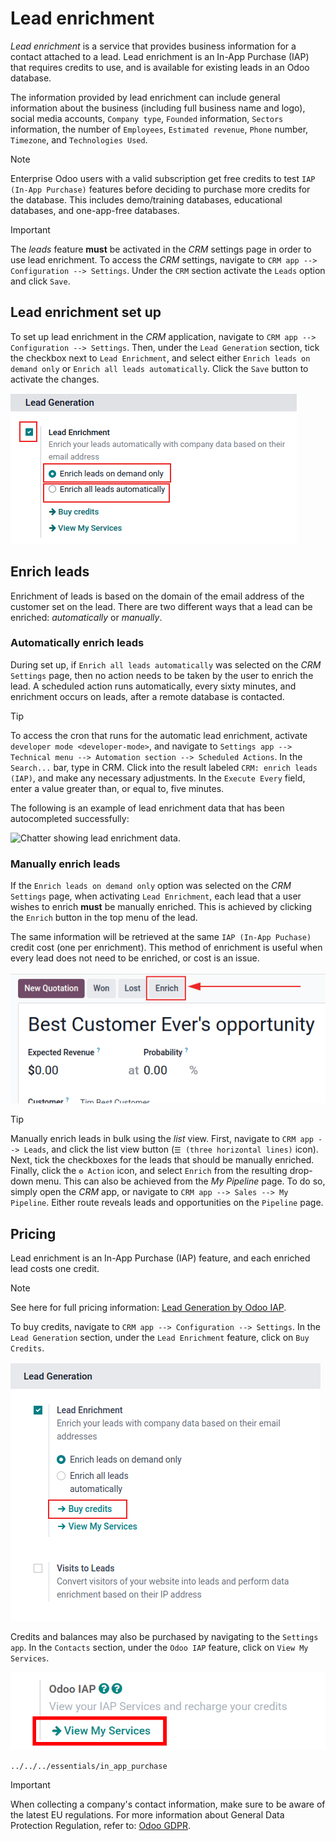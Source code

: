 # Lead enrichment

*Lead enrichment* is a service that provides business information for a
contact attached to a lead. Lead enrichment is an In-App Purchase (IAP)
that requires credits to use, and is available for existing leads in an
Odoo database.

The information provided by lead enrichment can include general
information about the business (including full business name and logo),
social media accounts, `Company type`, `Founded` information, `Sectors`
information, the number of `Employees`, `Estimated revenue`, `Phone`
number, `Timezone`, and `Technologies Used`.

> [!NOTE]
> Enterprise Odoo users with a valid subscription get free credits to
> test `IAP (In-App
> Purchase)` features before deciding to purchase more credits for the
> database. This includes demo/training databases, educational
> databases, and one-app-free databases.

> [!IMPORTANT]
> The *leads* feature **must** be activated in the *CRM* settings page
> in order to use lead enrichment. To access the *CRM* settings,
> navigate to `CRM app --> Configuration
> --> Settings`. Under the `CRM` section activate the `Leads` option and
> click `Save`.

## Lead enrichment set up

To set up lead enrichment in the *CRM* application, navigate to
`CRM app -->
Configuration --> Settings`. Then, under the `Lead Generation` section,
tick the checkbox next to `Lead Enrichment`, and select either
`Enrich leads on demand only` or `Enrich all leads automatically`. Click
the `Save` button to activate the changes.

<img src="lead_enrichment/lead-enrichment-activate.png"
class="align-center"
alt="CRM lead generation settings page, with lead enrichment activation highlighted, and enrich
leads on demand only chosen." />

## Enrich leads

Enrichment of leads is based on the domain of the email address of the
customer set on the lead. There are two different ways that a lead can
be enriched: *automatically* or *manually*.

### Automatically enrich leads

During set up, if `Enrich all leads automatically` was selected on the
*CRM* `Settings` page, then no action needs to be taken by the user to
enrich the lead. A scheduled action runs automatically, every sixty
minutes, and enrichment occurs on leads, after a remote database is
contacted.

> [!TIP]
> To access the cron that runs for the automatic lead enrichment,
> activate `developer mode
> <developer-mode>`, and navigate to
> `Settings app --> Technical menu --> Automation
> section --> Scheduled Actions`. In the `Search...` bar, type in
> <span class="title-ref">CRM</span>. Click into the result labeled
> `CRM: enrich leads (IAP)`, and make any necessary adjustments. In the
> `Execute Every` field, enter a value greater than, or equal to, five
> minutes.

<div class="example">

The following is an example of lead enrichment data that has been
autocompleted successfully:

<img src="lead_enrichment/lead-enrichment-data.png" class="align-center"
alt="Chatter showing lead enrichment data." />

</div>

### Manually enrich leads

If the `Enrich leads on demand only` option was selected on the *CRM*
`Settings` page, when activating `Lead Enrichment`, each lead that a
user wishes to enrich **must** be manually enriched. This is achieved by
clicking the `Enrich` button in the top menu of the lead.

The same information will be retrieved at the same
`IAP (In-App Puchase)` credit cost (one per enrichment). This method of
enrichment is useful when every lead does not need to be enriched, or
cost is an issue.

<img src="lead_enrichment/manual-enrichment.png" class="align-center"
alt="Manual enrich button feature highlighted on the CRM lead." />

> [!TIP]
> Manually enrich leads in bulk using the *list* view. First, navigate
> to `CRM app
> --> Leads`, and click the list view button
> (`☰ (three horizontal lines)` icon). Next, tick the checkboxes for the
> leads that should be manually enriched. Finally, click the `⚙️ Action`
> icon, and select `Enrich` from the resulting drop-down menu. This can
> also be achieved from the *My Pipeline* page. To do so, simply open
> the *CRM* app, or navigate to `CRM app --> Sales --> My Pipeline`.
> Either route reveals leads and opportunities on the `Pipeline` page.

## Pricing

Lead enrichment is an In-App Purchase (IAP) feature, and each enriched
lead costs one credit.

> [!NOTE]
> See here for full pricing information: [Lead Generation by Odoo
> IAP](https://iap.odoo.com/iap/in-app-services/273).

To buy credits, navigate to `CRM app --> Configuration --> Settings`. In
the `Lead Generation` section, under the `Lead Enrichment` feature,
click on `Buy Credits`.

<img src="lead_enrichment/buy-lead-enrichment-credits-setting.png"
class="align-center"
alt="Buy credits from the lead enrichment settings." />

Credits and balances may also be purchased by navigating to the
`Settings app`. In the `Contacts` section, under the `Odoo IAP` feature,
click on `View
My Services`.

<img src="lead_enrichment/view-my-services-setting.png"
class="align-center" alt="Buy credits in the Odoo IAP settings." />

<div class="seealso">

`../../../essentials/in_app_purchase`

</div>

> [!IMPORTANT]
> When collecting a company's contact information, make sure to be aware
> of the latest EU regulations. For more information about General Data
> Protection Regulation, refer to: [Odoo GDPR](http://odoo.com/gdpr).
